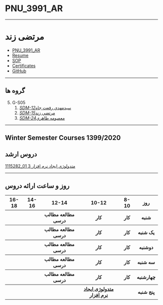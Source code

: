 # PNU_3991_AR

---

# مرتضی زند

- [PNU_3991_AR](https://github.com/mimzand/PNU_3991_AR)
- [Resume](https://mimzand.github.io/resume/)
- [SOP](https://mimzand.github.io/sop/)
- [Certificates](https://mimzand.github.io/certificates/)
- [GitHub](https://github.com/mimzand)

---

## گروه ها

5. G-S05
   1. [*SDM-12*سيدمهدي رفعت جاه](https://github.com/AliRazavi-edu/PNU_3991/tree/master/_MSc/SoftwareDevelopmentMethodologies/12_%D8%B3%D9%8A%D8%AF%D9%85%D9%87%D8%AF%D9%8A%20%D8%B1%D9%81%D8%B9%D8%AA%20%D8%AC%D8%A7%D9%87)
   1. [*SDM-15*مرتضي زند](https://github.com/AliRazavi-edu/PNU_3991/tree/master/_MSc/SoftwareDevelopmentMethodologies/15_%D9%85%D8%B1%D8%AA%D8%B6%D9%8A%20%D8%B2%D9%86%D8%AF)
   1. [*SDM-24*معصومه طاهري](https://github.com/AliRazavi-edu/PNU_3991/tree/master/_MSc/SoftwareDevelopmentMethodologies/24_%D9%85%D8%B9%D8%B5%D9%88%D9%85%D9%87%20%D8%B7%D8%A7%D9%87%D8%B1%D9%8A)

---

## Winter Semester Courses 1399/2020

## دروس ارشد

[1115282_01 متدولوژي ايجاد نرم افزار 3](https://github.com/mimzand/PNU_3991_AR/tree/main/SoftwareDevelopmentMethodologies)
<br/>

---

## روز و ساعت ارائه دروس

<table style="width:100%">
  <tr>
    <th>16-18</th>
    <th>14-16</th>
    <th>12-14</th>
    <th>10-12</th>
    <th>8-10</th>
    <th>روز</th>
  </tr>
  <tr>
    <th></th>
    <th></th>
    <th>مطالعه مطالب درسی</th>
    <th>کار</th>
    <th>کار</th>
    <th>شنبه</th>
  </tr>
   <tr>
    <th></th>
    <th></th>
    <th>مطالعه مطالب درسی</th>
    <th>کار</th>
    <th>کار</th>
    <th>یک شنبه</th>
  </tr>
   <tr>
     <th></th>
     <th></th>
    <th>مطالعه مطالب درسی</th>
     <th>کار</th>
     <th>کار</th>   
    <th>دوشنبه</th>
  </tr>
   <tr>
    <th></th>
    <th></th>
    <th>مطالعه مطالب درسی</th>
    <th>کار</th>
    <th>کار</th>
    <th>سه شنبه</th>
  </tr>
   <tr>
    <th></th>
    <th></th>
    <th>مطالعه مطالب درسی</th>
    <th>کار</th>
    <th>کار</th>
    <th>چهارشنبه</th>
  </tr>
   <tr>
    <th></th>
     <th></th>
     <th></th>
     <th><a  href="https://github.com/AliRazavi-edu/PNU_3991/tree/master/_MSc/SoftwareDevelopmentMethodologies">متدولوژی ایجاد نرم افزار</a></th>
    <th></th>
    <th>پنج شنبه</th>
  </tr>
</table>
